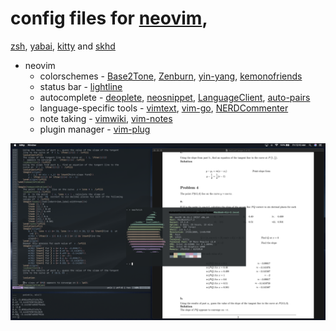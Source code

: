 # config files for [neovim](http://neovim.io),
[zsh](http://zsh.sourceforge.net),
[yabai](https://github.com/koekeishiya/yabai),
[kitty](https://github.com/kovidgoyal/kitty) and
[skhd](https://github.com/koekeishiya/skhd)

* neovim
  * colorschemes - [Base2Tone](https://github.com/atelierbram/Base2Tone-vim),
	[Zenburn](https://github.com/jnurmine/Zenburn),
	[yin-yang](https://github.com/pgdouyon/vim-yin-yang),
	[kemonofriends](https://github.com/machakann/vim-colorscheme-kemonofriends)
  * status bar - [lightline](https://github.com/itchyny/lightline.vim)
  * autocomplete - [deoplete](https://github.com/Shougo/deoplete.nvim),
	[neosnippet](https://github.com/Shougo/neosnippet.vim),
	[LanguageClient](https://github.com/autozimu/LanguageClient-neovim),
	[auto-pairs](https://github.com/jiangmiao/auto-pairs)
  * language-specific tools - [vimtext](https://github.com/lervag/vimtex),
	[vim-go](https://github.com/fatih/vim-go),
	[NERDCommenter](https://github.com/scrooloose/nerdcommenter)
  * note taking - [vimwiki](https://github.com/vimwiki/vimwiki), [vim-notes](https://github.com/xolox/vim-notes)
  * plugin manager - [vim-plug](https://github.com/junegunn/vim-plug)

![screenshot](/screens/screentex.png)
